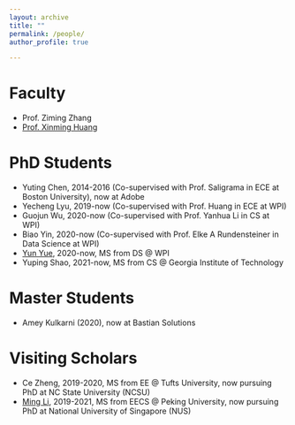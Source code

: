 ```yaml
---
layout: archive
title: ""
permalink: /people/
author_profile: true

---
```


# Faculty
* Prof. Ziming Zhang
* [Prof. Xinming Huang](http://users.wpi.edu/~xhuang/)

# PhD Students
* Yuting Chen, 2014-2016 (Co-supervised with Prof. Saligrama in ECE at Boston University), now at Adobe
* Yecheng Lyu, 2019-now (Co-supervised with Prof. Huang in ECE at WPI)
* Guojun Wu, 2020-now (Co-supervised with Prof. Yanhua Li in CS at WPI)
* Biao Yin, 2020-now (Co-supervised with Prof. Elke A Rundensteiner in Data Science at WPI)
* [Yun Yue](https://yunyuny.com/), 2020-now, MS from DS @ WPI
* Yuping Shao, 2021-now, MS from CS @ Georgia Institute of Technology

# Master Students
* Amey Kulkarni (2020), now at Bastian Solutions

# Visiting Scholars
* Ce Zheng, 2019-2020, MS from EE @ Tufts University, now pursuing PhD at NC State University (NCSU)
* [Ming Li](https://ming1993li.github.io), 2019-2021, MS from EECS @ Peking University, now pursuing PhD at National University of Singapore (NUS)
